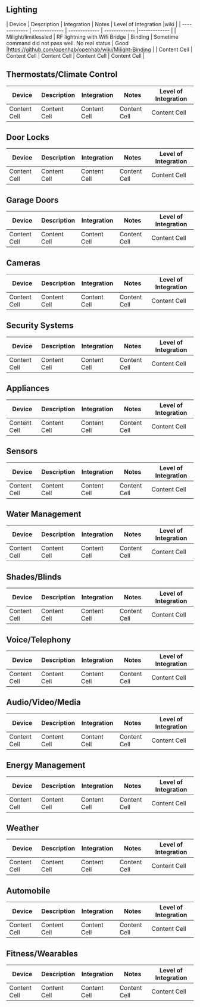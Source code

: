 ## Lighting

| Device  | Description | Integration | Notes | Level of Integration |wiki |
| ------------- | ------------- | ------------- | ------------- |------------- |
| Milight/limitlessled  | RF lightning with Wifi Bridge   | Binding  | Sometime command did not pass well. No real status    | Good  |https://github.com/openhab/openhab/wiki/Milight-Binding  |
| Content Cell  | Content Cell  | Content Cell  | Content Cell  | Content Cell  |

## Thermostats/Climate Control

| Device  | Description | Integration | Notes | Level of Integration |
| ------------- | ------------- | ------------- | ------------- |------------- |
| Content Cell  | Content Cell  | Content Cell  | Content Cell  | Content Cell  |

## Door Locks

| Device  | Description | Integration | Notes | Level of Integration |
| ------------- | ------------- | ------------- | ------------- |------------- |
| Content Cell  | Content Cell  | Content Cell  | Content Cell  | Content Cell  |

## Garage Doors

| Device  | Description | Integration | Notes | Level of Integration |
| ------------- | ------------- | ------------- | ------------- |------------- |
| Content Cell  | Content Cell  | Content Cell  | Content Cell  | Content Cell  |

## Cameras

| Device  | Description | Integration | Notes | Level of Integration |
| ------------- | ------------- | ------------- | ------------- |------------- |
| Content Cell  | Content Cell  | Content Cell  | Content Cell  | Content Cell  |

## Security Systems

| Device  | Description | Integration | Notes | Level of Integration |
| ------------- | ------------- | ------------- | ------------- |------------- |
| Content Cell  | Content Cell  | Content Cell  | Content Cell  | Content Cell  |

## Appliances

| Device  | Description | Integration | Notes | Level of Integration |
| ------------- | ------------- | ------------- | ------------- |------------- |
| Content Cell  | Content Cell  | Content Cell  | Content Cell  | Content Cell  |

## Sensors

| Device  | Description | Integration | Notes | Level of Integration |
| ------------- | ------------- | ------------- | ------------- |------------- |
| Content Cell  | Content Cell  | Content Cell  | Content Cell  | Content Cell  |

## Water Management

| Device  | Description | Integration | Notes | Level of Integration |
| ------------- | ------------- | ------------- | ------------- |------------- |
| Content Cell  | Content Cell  | Content Cell  | Content Cell  | Content Cell  |

## Shades/Blinds

| Device  | Description | Integration | Notes | Level of Integration |
| ------------- | ------------- | ------------- | ------------- |------------- |
| Content Cell  | Content Cell  | Content Cell  | Content Cell  | Content Cell  |

## Voice/Telephony

| Device  | Description | Integration | Notes | Level of Integration |
| ------------- | ------------- | ------------- | ------------- |------------- |
| Content Cell  | Content Cell  | Content Cell  | Content Cell  | Content Cell  |

## Audio/Video/Media

| Device  | Description | Integration | Notes | Level of Integration |
| ------------- | ------------- | ------------- | ------------- |------------- |
| Content Cell  | Content Cell  | Content Cell  | Content Cell  | Content Cell  |

## Energy Management

| Device  | Description | Integration | Notes | Level of Integration |
| ------------- | ------------- | ------------- | ------------- |------------- |
| Content Cell  | Content Cell  | Content Cell  | Content Cell  | Content Cell  |

## Weather

| Device  | Description | Integration | Notes | Level of Integration |
| ------------- | ------------- | ------------- | ------------- |------------- |
| Content Cell  | Content Cell  | Content Cell  | Content Cell  | Content Cell  |

## Automobile

| Device  | Description | Integration | Notes | Level of Integration |
| ------------- | ------------- | ------------- | ------------- |------------- |
| Content Cell  | Content Cell  | Content Cell  | Content Cell  | Content Cell  |

## Fitness/Wearables

| Device  | Description | Integration | Notes | Level of Integration |
| ------------- | ------------- | ------------- | ------------- |------------- |
| Content Cell  | Content Cell  | Content Cell  | Content Cell  | Content Cell  |